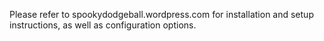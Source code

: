 Please refer to spookydodgeball.wordpress.com for installation and setup instructions, as well as configuration options.
